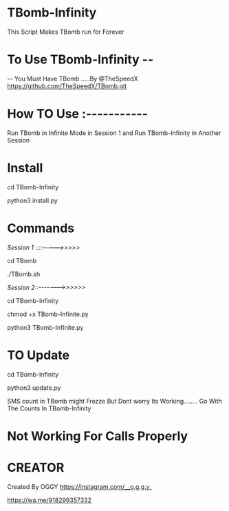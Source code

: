   # TBomb-Infinity
This Script Makes TBomb run for Forever

# To Use TBomb-Infinity --
-- You Must Have TBomb .....By @TheSpeedX
https://github.com/TheSpeedX/TBomb.git

# How TO Use :-----------
Run TBomb in Infinite Mode in Session 1
and 
Run TBomb-Infinity in Another Session





# Install

cd TBomb-Infinity


python3 install.py


# Commands
*Session 1  ::::----->>>>>*


cd TBomb

./TBomb.sh

*Session 2::------->>>>>>*


cd TBomb-Infinity

chmod +x TBomb-Infinite.py



python3 TBomb-Infinite.py


# TO Update 

cd TBomb-Infinity


python3 update.py

SMS count in TBomb might Frezze But Dont worry Its Working........
Go With The Counts In TBomb-Infinity
 # Not Working For Calls Properly
# CREATOR
Created By OGGY
https://instagram.com/__o.g.g.y_

https://wa.me/918299357332
